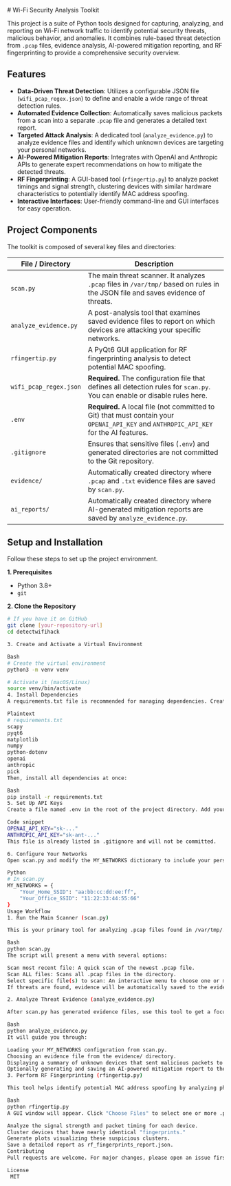 \# Wi-Fi Security Analysis Toolkit

This project is a suite of Python tools designed for capturing, analyzing, and reporting on Wi-Fi network traffic to identify potential security threats, malicious behavior, and anomalies. It combines rule-based threat detection from `.pcap` files, evidence analysis, AI-powered mitigation reporting, and RF fingerprinting to provide a comprehensive security overview.

## Features

- **Data-Driven Threat Detection**: Utilizes a configurable JSON file (`wifi_pcap_regex.json`) to define and enable a wide range of threat detection rules.
- **Automated Evidence Collection**: Automatically saves malicious packets from a scan into a separate `.pcap` file and generates a detailed text report.
- **Targeted Attack Analysis**: A dedicated tool (`analyze_evidence.py`) to analyze evidence files and identify which unknown devices are targeting your personal networks.
- **AI-Powered Mitigation Reports**: Integrates with OpenAI and Anthropic APIs to generate expert recommendations on how to mitigate the detected threats.
- **RF Fingerprinting**: A GUI-based tool (`rfingertip.py`) to analyze packet timings and signal strength, clustering devices with similar hardware characteristics to potentially identify MAC address spoofing.
- **Interactive Interfaces**: User-friendly command-line and GUI interfaces for easy operation.

## Project Components

The toolkit is composed of several key files and directories:

| File / Directory            | Description                                                                                                                              |
| --------------------------- | ---------------------------------------------------------------------------------------------------------------------------------------- |
| `scan.py`                   | The main threat scanner. It analyzes `.pcap` files in `/var/tmp/` based on rules in the JSON file and saves evidence of threats.             |
| `analyze_evidence.py`         | A post-analysis tool that examines saved evidence files to report on which devices are attacking your specific networks.               |
| `rfingertip.py`               | A PyQt6 GUI application for RF fingerprinting analysis to detect potential MAC spoofing.                                                 |
| `wifi_pcap_regex.json`      | **Required.** The configuration file that defines all detection rules for `scan.py`. You can enable or disable rules here.             |
| `.env`                        | **Required.** A local file (not committed to Git) that must contain your `OPENAI_API_KEY` and `ANTHROPIC_API_KEY` for the AI features.   |
| `.gitignore`                | Ensures that sensitive files (`.env`) and generated directories are not committed to the Git repository.                                   |
| `evidence/`                   | Automatically created directory where `.pcap` and `.txt` evidence files are saved by `scan.py`.                                          |
| `ai_reports/`                 | Automatically created directory where AI-generated mitigation reports are saved by `analyze_evidence.py`.                               |

## Setup and Installation

Follow these steps to set up the project environment.

**1. Prerequisites**
- Python 3.8+
- `git`

**2. Clone the Repository**
```bash
# If you have it on GitHub
git clone [your-repository-url]
cd detectwifihack

3. Create and Activate a Virtual Environment

Bash
# Create the virtual environment
python3 -m venv venv

# Activate it (macOS/Linux)
source venv/bin/activate
4. Install Dependencies
A requirements.txt file is recommended for managing dependencies. Create a file named requirements.txt with the following content:

Plaintext
# requirements.txt
scapy
pyqt6
matplotlib
numpy
python-dotenv
openai
anthropic
pick
Then, install all dependencies at once:

Bash
pip install -r requirements.txt
5. Set Up API Keys
Create a file named .env in the root of the project directory. Add your API keys like so:

Code snippet
OPENAI_API_KEY="sk-..."
ANTHROPIC_API_KEY="sk-ant-..."
This file is already listed in .gitignore and will not be committed.

6. Configure Your Networks
Open scan.py and modify the MY_NETWORKS dictionary to include your personal, trusted Access Points. This is critical for accurate "Rogue AP" and targeted attack analysis.

Python
# In scan.py
MY_NETWORKS = {
    "Your_Home_SSID": "aa:bb:cc:dd:ee:ff",
    "Your_Office_SSID": "11:22:33:44:55:66"
}
Usage Workflow
1. Run the Main Scanner (scan.py)

This is your primary tool for analyzing .pcap files found in /var/tmp/.

Bash
python scan.py
The script will present a menu with several options:

Scan most recent file: A quick scan of the newest .pcap file.
Scan ALL files: Scans all .pcap files in the directory.
Select specific file(s) to scan: An interactive menu to choose one or more files to analyze.
If threats are found, evidence will be automatically saved to the evidence/ directory.

2. Analyze Threat Evidence (analyze_evidence.py)

After scan.py has generated evidence files, use this tool to get a focused report on who is attacking your networks.

Bash
python analyze_evidence.py
It will guide you through:

Loading your MY_NETWORKS configuration from scan.py.
Choosing an evidence file from the evidence/ directory.
Displaying a summary of unknown devices that sent malicious packets to your APs.
Optionally generating and saving an AI-powered mitigation report to the ai_reports/ folder.
3. Perform RF Fingerprinting (rfingertip.py)

This tool helps identify potential MAC address spoofing by analyzing physical-layer characteristics of Wi-Fi packets.

Bash
python rfingertip.py
A GUI window will appear. Click "Choose Files" to select one or more .pcap files. The application will:

Analyze the signal strength and packet timing for each device.
Cluster devices that have nearly identical "fingerprints."
Generate plots visualizing these suspicious clusters.
Save a detailed report as rf_fingerprints_report.json.
Contributing
Pull requests are welcome. For major changes, please open an issue first to discuss what you would like to change.

License
 MIT
